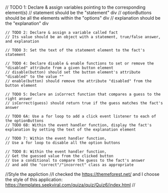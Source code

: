 // TODO 1: Declare & assign variables pointing to the corresponding element(s)
// statement should be the "statement" div
// optionButtons should be all the elements within the "options" div
// explanation should be the "explanation" div

    // TODO 2: Declare & assign a variable called fact
    // Its value should be an object with a statement, true/false answer, and explanation

    // TODO 3: Set the text of the statement element to the fact's statement

    // TODO 4: Declare disable & enable functions to set or remove the "disabled" attribute from a given button element
    // disable(button) should set the button element's attribute "disabled" to the value ""
    // enable(button) should remove the attribute "disabled" from the button element

    // TODO 5: Declare an isCorrect function that compares a guess to the right answer
    // isCorrect(guess) should return true if the guess matches the fact's answer

    // TODO 6A: Use a for loop to add a click event listener to each of the optionButtons
    // TODO 6B: Within the event handler function, display the fact's explanation by setting the text of the explanation element

    // TODO 7: Within the event handler function,
    // Use a for loop to disable all the option buttons

    // TODO 8: Within the event handler function,
    // Get the guessed value from the clicked button
    // Use a conditional to compare the guess to the fact's answer
    // and add the "correct"/"incorrect" class as appropriate

//Style the appliction
//I checked the https://themeforest.net/ and I choose the style of this application: https://templates.seekviral.com/quiza/quiz/Quiz6/index.html
//
